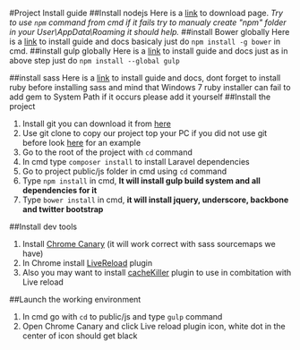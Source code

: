 #Project Install guide
##Install nodejs
Here is a [link](http://nodejs.org/download/) to download page.
*Try to use `npm` command from cmd if it fails try to manualy create "npm" folder in your User\AppData\Roaming it should help.*
##install Bower globally 
Here is a [link](http://bower.io/#install-bower) to install guide and docs basicaly just do
`npm install -g bower` 
in cmd.
##install gulp globally 
Here is a [link](https://github.com/gulpjs/gulp/blob/master/docs/getting-started.md) to install guide and docs just as in above step just do
`npm install --global gulp`

##install sass
Here is a [link](http://sass-lang.com/install) to install guide and docs, dont forget to install ruby before installing sass and mind that Windows 7 ruby installer can fail to add gem to System Path if it occurs please add it yourself
##Install the project
1. Install git you can download it from [here](http://git-scm.com/downloads)
2. Use git clone to copy our project top your PC if you did not use git before look [here](http://git-scm.com/downloads) for an example
3. Go to the root of the project with `cd` command 
4. In cmd type `composer install` to install Laravel dependencies
5. Go to project public/js folder in cmd using `cd` command
6. Type `npm install` in cmd, **It will install gulp build system and all dependencies for it**
7. Type `bower install` in cmd, **it will install jquery, underscore, backbone and twitter bootstrap**

##Install dev tools 
1. Install [Chrome Canary](https://www.google.com/intl/en/chrome/browser/canary.html) (it will work correct with sass sourcemaps we have)
2. In Chrome install [LiveReload](https://chrome.google.com/webstore/detail/livereload/jnihajbhpnppcggbcgedagnkighmdlei?hl=en) plugin
3. Also you may want to install [cacheKiller](https://chrome.google.com/webstore/detail/cache-killer/jpfbieopdmepaolggioebjmedmclkbap?hl=en) plugin to use in combitation with Live reload

##Launch the working environment
1. In cmd go with `cd` to public/js and type `gulp` command
2. Open Chrome Canary and click Live reload plugin icon, white dot in the center of icon should get black
